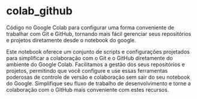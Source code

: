 # colab_github
Código no Google Colab para configurar uma forma conveniente de trabalhar com Git e GitHub, tornando mais fácil gerenciar seus repositórios e projetos diretamente desde o notebook do google.

Este notebook oferece um conjunto de scripts e configurações projetados para simplificar a colaboração com o Git e o GitHub diretamente do ambiente do Google Colab. Facilitamos a gestão dos seus repositórios e projetos, permitindo que você configure e use essas ferramentas poderosas de controle de versão e colaboração sem sair do seu notebook do Google. Simplifique seu fluxo de trabalho de desenvolvimento e torne a colaboração com o GitHub mais conveniente com estes recursos.
